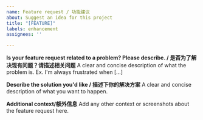 ```yaml
---
name: Feature request / 功能建议
about: Suggest an idea for this project
title: "[FEATURE]"
labels: enhancement
assignees: ''

---
```


**Is your feature request related to a problem? Please describe. / 是否为了解决现有问题？请描述相关问题**
A clear and concise description of what the problem is. Ex. I'm always frustrated when [...]

**Describe the solution you'd like / 描述下你的解决方案**
A clear and concise description of what you want to happen.

**Additional context/额外信息**
Add any other context or screenshots about the feature request here.
